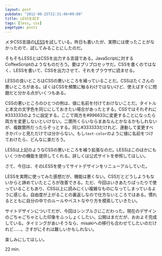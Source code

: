 ```yaml
---
layout: post
pubdate: "2012-08-25T22:31:46+09:00"
title: LESSを試す
tags: [less, css]
pagetype: posts
---
```

メタCSS言語の[LESS](http://lesscss.org/)を試している。昨日も書いたが、実際には使ったことがなかったので、試してみることにしたのだ。

そもそもLESSとはCSSを出力する言語である。JavaScriptに対するCoffeeScriptのようなものだろう。要はプリプロセッサだ。CSSを書くのではなく、LESSを書いて、CSSを出力させて、それをブラウザに読ませる。

LESSの良いところはCSSの悪いところを補っていることだ。CSSはたくさんの悪いところがある。ぼくはCSSを頻繁に触るわけではないけど、使えばすぐに問題だと分かる点がいくつもある。

CSSの悪いところのひとつの例は、値に名前を付けておけないことだ。タイトルと本文の文字色を同じにしておきたい場合があったとする。CSSではそれぞれに#333333のように設定する。ここで両方を#996633に変更することになったら両方を変更しないといけない。二箇所くらいならまあなんとかなるかもしれないが、複数箇所だったらぞっとする。同じ#333333だけれど、連動して変更すべきかパッと見ただけでは分からない。もし`text-color`のように値に名前をつけておけたら、どんなに楽だろう。

LESSは上記のようなCSSの悪いところを補う拡張なのだ。LESSはこのほかにもいくつかの機能を提供してくれる。詳しくは公式サイトを参照してほしい。

さて、今日は、そのLESSを使ってサイトデザインをリニューアルしていた。

LESSを実際に使ってみた感想だが、機能は悪くない。CSSだとどうしようもないからと諦めていたところが改善できる。ただ、今回はいきあたりばったりで使っていることもあり、CSS以上に読みにくい複雑なものになってしまっているように感じる。自由度が上がることの裏返しなので仕方ないところではある。慣れるとともに自分の中でのルールやベストなやり方を模索していきたい。

サイトデザインについてだが、今回はシンプルさにこだわった。現在のデザインのごちゃごちゃとした印象をふっしょくしたい。公開はまだだが、おおよそ完成している。タイミングがあいそうなら、misakiへの移行も合わせてしたいのだけれど……。さすがにそれは難しいかもしれない。

楽しみにしてほしい。

22 min.
